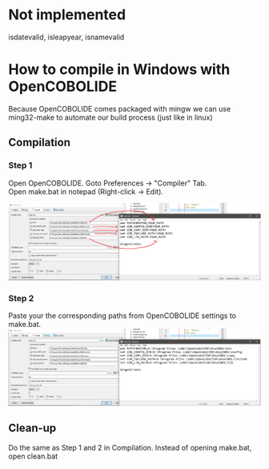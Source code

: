 # Not implemented
isdatevalid, isleapyear, isnamevalid

# How to compile in Windows with OpenCOBOLIDE
Because OpenCOBOLIDE comes packaged with mingw
we can use ming32-make to automate our build process
(just like in linux)

## Compilation
### Step 1
Open OpenCOBOLIDE. Goto Preferences -> "Compiler" Tab.  
Open make.bat in notepad (Right-click -> Edit).

![step 1](https://github.com/jjsam07/Library-System/blob/main/images/step1.png)
### Step 2
Paste your the corresponding paths from OpenCOBOLIDE settings to make.bat.
![step 2](https://github.com/jjsam07/Library-System/blob/main/images/step2.png)

## Clean-up
Do the same as Step 1 and 2 in Compilation. Instead of opening make.bat, open clean.bat